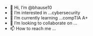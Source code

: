 - 👋 Hi, I’m @bhause10
- 👀 I’m interested in ...cybersecurity
- 🌱 I’m currently learning ...compTIA A+
- 💞️ I’m looking to collaborate on ...
- 📫 How to reach me ...

<!---
bhause10/bhause10 is a ✨ special ✨ repository because its `README.md` (this file) appears on your GitHub profile.
You can click the Preview link to take a look at your changes.
--->

